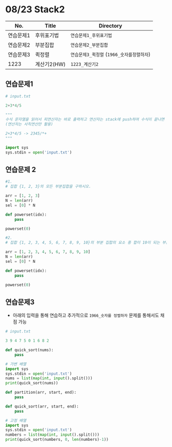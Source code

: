 # 08/23 Stack2

| No.  | Title                           | Directory                         |
| ---- | ------------------------------- | --------------------------------- |
| 연습문제1 |  후위표기법  | `연습문제1_후위표기법` |
| 연습문제2 | 부분집합 | `연습문제2_부분집합` |
| 연습문제3 | 퀵정렬 | `연습문제3_퀵정렬` (`1966_숫자를정렬하자`) |
| 1223 | 계산기2(HW) | `1223_계산기2` |



## 연습문제1

```python
# input.txt

2+3*4/5
```

```python
"""
수식 문자열을 읽어서 피연산자는 바로 출력하고 연산자는 stack에 push하여 수식이 끝나면 스택의 남아있는 연산자를 모두 pop하여 출력하시오.
(연산자는 사칙연산만 활용)

2+3*4/5 -> 2345/*+
"""

import sys
sys.stdin = open('input.txt')
```



## 연습문제 2

```python
#1.
# 집합 {1, 2, 3}의 모든 부분집합을 구하시오.

arr = [1, 2, 3]   
N = len(arr)
sel = [0] * N     

def powerset(idx):
    pass

powerset(0)
```

```python
#2.
# 집합 {1, 2, 3, 4, 5, 6, 7, 8, 9, 10}의 부분 집합의 요소 중 합이 10이 되는 부분집합을 구하시오.

arr = [1, 2, 3, 4, 5, 6, 7, 8, 9, 10]
N = len(arr)
sel = [0] * N

def powerset(idx):
    pass

powerset(0)
```





## 연습문제3

- 아래의 입력을 통해 연습하고 추가적으로 `1966_숫자를 정렬하자` 문제를 통해서도 채점 가능

```python
# input.txt

3 9 4 7 5 0 1 6 8 2
```

```python
def quick_sort(nums):
    pass

# 가변 배열
import sys
sys.stdin = open('input.txt')
nums = list(map(int, input().split()))
print(quick_sort(nums))
```

```python
def partition(arr, start, end):
    pass

def quick_sort(arr, start, end):
    pass

# 고정 배열
import sys
sys.stdin = open('input.txt')
numbers = list(map(int, input().split()))
print(quick_sort(numbers, 0, len(numbers)-1))
```

